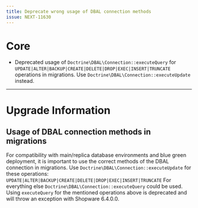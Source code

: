 ```yaml
---
title: Deprecate wrong usage of DBAL connection methods
issue: NEXT-11630
---
```

# Core
* Deprecated usage of `Doctrine\DBAL\Connection::executeQuery` for `UPDATE|ALTER|BACKUP|CREATE|DELETE|DROP|EXEC|INSERT|TRUNCATE` operations in migrations. Use `Doctrine\DBAL\Connection::executeUpdate` instead.
___
# Upgrade Information
## Usage of DBAL connection methods in migrations
For compatibility with main/replica database environments and blue green deployment,
it is important to use the correct methods of the DBAL connection in migrations.
Use `Doctrine\DBAL\Connection::executeUpdate` for these operations: `UPDATE|ALTER|BACKUP|CREATE|DELETE|DROP|EXEC|INSERT|TRUNCATE`
For everything else `Doctrine\DBAL\Connection::executeQuery` could be used.
Using `executeQuery` for the mentioned operations above is deprecated and will throw an exception with Shopware 6.4.0.0.
